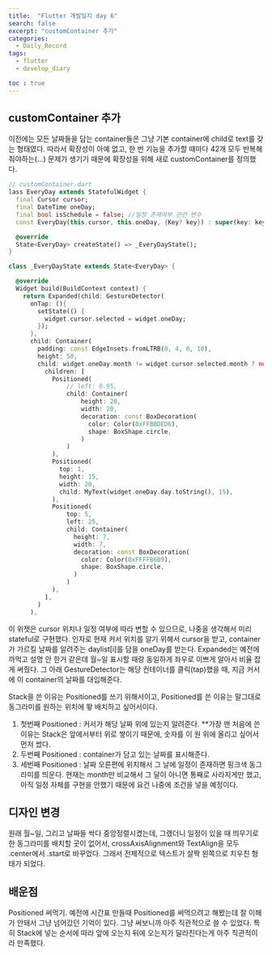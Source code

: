 ```yaml
---
title:  "Flutter 개발일지 day 6"
search: false
excerpt: "customContainer 추가"
categories: 
  - Daily_Record
tags:
  - flutter
  - develop_diary

toc : true
--- 
```

<!-- basic info -->

## customContainer 추가

이전에는 모든 날짜들을 담는 container들은 그냥 기본 container에 child로 text를 갖는 형태였다. 따라서 확장성이 아예 없고, 한 번 기능을 추가할 때마다 42개 모두 반복해줘야하는(...) 문제가 생기기 때문에 확장성을 위해 새로 customContainer를 정의했다.

```dart
// customContainer.dart
lass EveryDay extends StatefulWidget {
  final Cursor cursor;
  final DateTime oneDay;
  final bool isSchedule = false; //일정 존재여부 관련 변수
  const EveryDay(this.cursor, this.oneDay, {Key? key}) : super(key: key);

  @override
  State<EveryDay> createState() => _EveryDayState();
}

class _EveryDayState extends State<EveryDay> {

  @override
  Widget build(BuildContext context) {
    return Expanded(child: GestureDetector(
      onTap: (){
        setState(() {
          widget.cursor.selected = widget.oneDay;
        });
      },
      child: Container(
        padding: const EdgeInsets.fromLTRB(0, 4, 0, 10),
        height: 50,
        child: widget.oneDay.month != widget.cursor.selected.month ? null : Stack(
          children: [
            Positioned(
                // left: 0.95,
                child: Container(
                    height: 20,
                    width: 20,
                    decoration: const BoxDecoration(
                      color: Color(0xFFBBDED6),
                      shape: BoxShape.circle,
                    )
                )
            ),
            Positioned(
              top: 1,
              height: 15,
              width: 20,
              child: MyText(widget.oneDay.day.toString(), 15),
            ),
            Positioned(
                top: 5,
                left: 25,
                child: Container(
                  height: 7,
                  width: 7,
                  decoration: const BoxDecoration(
                    color: Color(0xFFFFB6B9),
                    shape: BoxShape.circle,
                  )
                )
            ),
          ],
        )
      ),

```

이 위젯은 cursor 위치나 일정 여부에 따라 변할 수 있으므로, 나중을 생각해서 미리 stateful로 구현했다. 인자로 현재 커서 위치를 알기 위해서 cursor을 받고, container가 가르킬 날짜를 알려주는 daylist[i]를 담을 oneDay를 받는다. Expanded는 예전에 까먹고 설명 안 한거 같은데 월~일 표시할 때랑 동일하게 좌우로 이쁘게 알아서 비율 잡게 써줬다. 그 아래 GestureDetector는 해당 컨테이너를 클릭(tap)했을 때, 지금 커서에 이 container의 날짜를 대입해준다.

Stack을 쓴 이유는 Positioned를 쓰기 위해서이고, Positioned를 쓴 이유는 말그대로 동그라미를 원하는 위치에 뙇 배치하고 싶어서이다.

1. 첫번째 Positioned : 커서가 해당 날짜 위에 있는지 알려준다. **가장 맨 처음에 쓴 이유는 Stack은 앞에서부터 위로 쌓이기 때문에, 숫자를 이 원 위에 올리고 싶어서 먼저 썼다.
2. 두번째 Positioned : container가 담고 있는 날짜를 표시해준다.
3. 세번째 Positioned : 날짜 오른편에 위치해서 그 날에 일정이 존재하면 핑크색 동그라미를 띄운다. 현재는 month만 비교해서 그 달이 아니면 통째로 사라지게만 했고, 아직 일정 자체를 구현을 안했기 때문에 요건 나중에 조건을 넣을 예정이다.

## 디자인 변경

원래 월~일, 그리고 날짜들 싹다 중앙정렬시켰는데, 그랬더니 일정이 있을 때 띄우기로 한 동그라미를 배치할 곳이 없어서, crossAxisAlignment와 TextAlign을 모두 .center에서 .start로 바꾸었다. 그래서 전체적으로 텍스트가 살짝 왼쪽으로 치우친 형태가 되었다.

## 배운점

Positioned 써먹기. 예전에 시간표 만들때 Positioned를 써먹으려고 해봤는데 잘 이해가 안돼서 그냥 넘어갔던 기억이 있다. 그냥 써보니까 아주 직관적으로 쓸 수 있었다. 특히 Stack에 넣는 순서에 따라 앞에 오는지 뒤에 오는지가 달라진다는게 아주 직관적이라 만족했다.
